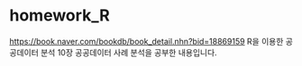 # homework_R
https://book.naver.com/bookdb/book_detail.nhn?bid=18869159 
R을 이용한 공공데이터 분석 10장 공공데이터 사례 분석을 공부한 내용입니다. 
